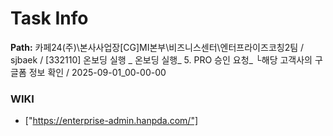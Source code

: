 # Task Info

**Path:** 카페24(주)\본사사업장\[CG]MI본부\비즈니스센터\엔터프라이즈코칭2팀 / sjbaek / [332110] 온보딩 실행 _ 온보딩 실행_ 5. PRO 승인 요청_ └해당 고객사의 구글폼 정보 확인 / 2025-09-01_00-00-00

### WIKI
- ["https://enterprise-admin.hanpda.com/"]

